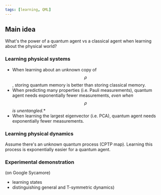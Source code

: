 ```yaml
---
tags: [learning, QML]
---
```


## Main idea

What's the power of a quantum agent vs a classical agent when learning about the physical world?

### Learning physical systems

* When learning about an unknown copy of $$\rho$$, storing quantum memory is better than storing classical memory.
* When predicting many properties (i.e. Pauli measurements), quantum agent needs exponentially fewer measurements, *even when $$\rho$$ is unentangled.**
* When learning the largest eigenvector (i.e. PCA), quantum agent needs exponentially fewer measurements.

### Learning physical dynamics

Assume there's an unknown quantum process (CPTP map).
Learning this process is exponentially easier for a quantum agent.

### Experimental demonstration

(on Google Sycamore)
* learning states
* distinguishing general and T-symmetric dynamics)
